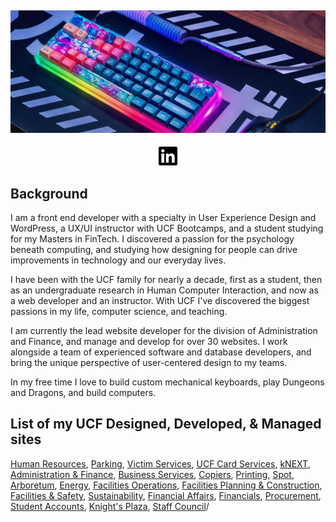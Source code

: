 ## ![mike setzers header](https://github.com/mikesetzer/mikesetzer/raw/main/assets/75534264_2517800635119825_4264933826649653248_n.png)

<p align='center'>
<a href="https://www.linkedin.com/in/mikesetzer/"><img alt="Mike Setzer's LinkedIn Profile" height="30" src="https://raw.githubusercontent.com/iturgeon/iturgeon/main/assets/linkedin.svg"></a>
</p>

## Background

I am a front end developer with a specialty in User Experience Design and WordPress, a UX/UI instructor with UCF Bootcamps, and a student studying for my Masters in FinTech. I discovered a passion for the psychology beneath computing, and studying how designing for people can drive improvements in technology and our everyday lives.

I have been with the UCF family for nearly a decade, first as a student, then as an undergraduate research in Human Computer Interaction, and now as a web developer and an instructor. With UCF I've discovered the biggest passions in my life, computer science, and teaching.

I am currently the lead website developer for the division of Administration and Finance, and manage and develop for over 30 websites. I work alongside a team of experienced software and database developers, and bring the unique perspective of user-centered design to my teams.

In my free time I love to build custom mechanical keyboards, play Dungeons and Dragons, and build computers.

## List of my UCF Designed, Developed, & Managed sites
<a href="https://hr.ucf.edu">Human Resources</a>, <a href="https://parking.ucf.edu">Parking</a>, <a href="https://victimservices.ucf.edu">Victim Services</a>, <a href="https://ucfcard.ucf.edu">UCF Card Services</a>, <a href="https://knext.ucf.edu">kNEXT</a>, <a href="https://admfin.ucf.edu">Administration & Finance</a>, <a href="https://businessservices.ucf.edu">Business Services</a>, <a href="https://copiers.busserv.ucf.edu">Copiers</a>, <a href="https://printing.ucf.edu">Printing</a>, <a href="https://spot.ucf.edu">Spot</a>, <a href="https://arboretum.ucf.edu">Arboretum</a>, <a href="https://energy.ucf.edu">Energy</a>, <a href="https://fo.ucf.edu">Facilities Operations</a>, <a href="https://fp.ucf.edu">Facilities Planning & Construction</a>, <a href="https://fs.ucf.edu">Facilities & Safety</a>, <a href="https://sustainable.ucf.edu">Sustainability</a>, <a href="https://fa.ucf.edu">Financial Affairs</a>, <a href="https://financials.ucf.edu">Financials</a>, <a href="https://procurement.ucf.edu">Procurement</a>, <a href="https://studentaccounts.ucf.edu">Student Accounts</a>, <a href="https://knightsplaza.com">Knight's Plaza</a>, <a href="https://staffadvisorycouncil.admfin.ucf.edu">Staff Council</a>/
